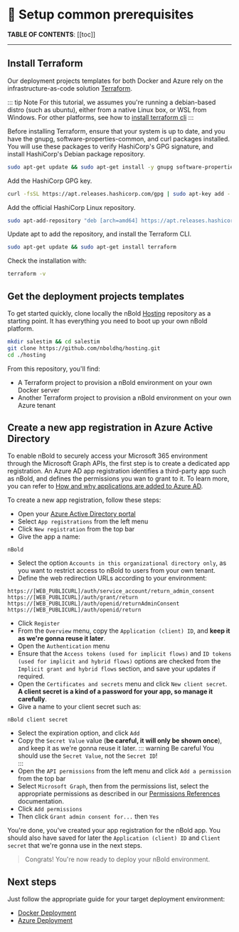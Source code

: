 # 🏁 Setup common prerequisites

**TABLE OF CONTENTS**:
[[toc]]

---

## Install Terraform
Our deployment projects templates for both Docker and Azure rely on the infrastructure-as-code solution [Terraform](https://www.terraform.io/).

::: tip Note
For this tutorial, we assumes you're running a debian-based distro (such as ubuntu), either from a native Linux box, or WSL from Windows.
For other platforms, see how to [install terraform cli](https://learn.hashicorp.com/tutorials/terraform/install-cli)
:::

Before installing Terraform, ensure that your system is up to date, and you have the gnupg, software-properties-common, and curl packages installed. You will use these packages to verify HashiCorp's GPG signature, and install HashiCorp's Debian package repository.
```bash
sudo apt-get update && sudo apt-get install -y gnupg software-properties-common curl
```

Add the HashiCorp GPG key.
```bash
curl -fsSL https://apt.releases.hashicorp.com/gpg | sudo apt-key add -
```

Add the official HashiCorp Linux repository.
```bash
sudo apt-add-repository "deb [arch=amd64] https://apt.releases.hashicorp.com $(lsb_release -cs) main"
```

Update apt to add the repository, and install the Terraform CLI.
```bash
sudo apt-get update && sudo apt-get install terraform
```

Check the installation with:
```bash
terraform -v
```

## Get the deployment projects templates
To get started quickly, clone locally the nBold [Hosting](https://github.com/nboldhq/hosting) repository as a starting point. It has everything you need to boot up your own nBold platform.
```bash
mkdir salestim && cd salestim
git clone https://github.com/nboldhq/hosting.git
cd ./hosting
```

From this repository, you'll find:
- A Terraform project to provision a nBold environment on your own Docker server
- Another Terraform project to provision a nBold environment on your own Azure tenant

## Create a new app registration in Azure Active Directory
To enable nBold to securely access your Microsoft 365 environment through the Microsoft Graph APIs, the first step is to create a dedicated app registration. An Azure AD app registration identifies a third-party app such as nBold, and defines the permissions you wan to grant to it. To learn more, you can refer to [How and why applications are added to Azure AD](https://docs.microsoft.com/en-us/azure/active-directory/develop/active-directory-how-applications-are-added).

To create a new app registration, follow these steps:
- Open your [Azure Active Directory portal](https://portal.azure.com/#blade/Microsoft_AAD_IAM/ActiveDirectoryMenuBlade/Overview)
- Select `App registrations` from the left menu
- Click `New registration` from the top bar
- Give the app a name:
```
nBold
```
- Select the option `Accounts in this organizational directory only`, as you want to restrict access to nBold to users from your own tenant.
- Define the web redirection URLs according to your environment:
```
https://[WEB_PUBLICURL]/auth/service_account/return_admin_consent
https://[WEB_PUBLICURL]/auth/grant/return
https://[WEB_PUBLICURL]/auth/openid/returnAdminConsent
https://[WEB_PUBLICURL]/auth/openid/return
```
- Click `Register`
- From the `Overview` menu, copy the `Application (client) ID`, and **keep it as we're gonna reuse it later**.
- Open the `Authentication` menu
- Ensure that the `Access tokens (used for implicit flows)` and `ID tokens (used for implicit and hybrid flows)` options are checked from the `Implicit grant and hybrid flows` section, and save your updates if required.
- Open the `Certificates and secrets` menu and click `New client secret`. **A client secret is a kind of a password for your app, so manage it carefully**.
- Give a name to your client secret such as:
```
nBold client secret
```
- Select the expiration option, and click `Add`
- Copy the `Secret Value` value (**be careful, it will only be shown once**), and keep it as we're gonna reuse it later.
::: warning Be careful
You should use the `Secret Value`, not the `Secret ID`!  
:::
- Open the `API permissions` from the left menu and click `Add a permission` from the top bar
- Select `Microsoft Graph`, then from the permissions list, select the appropriate permissions as described in our [Permissions References](../references/permissions) documentation.
- Click `Add permissions`
- Then click `Grant admin consent for...` then `Yes`

You're done, you've created your app registration for the nBold app. You should also have saved for later the `Application (client) ID` and `Client secret` that we're gonna use in the next steps.

> Congrats! You're now ready to deploy your nBold environment.

## Next steps
Just follow the appropriate guide for your target deployment environment:
- [Docker Deployment](./docker_deployment)
- [Azure Deployment](./azure_deployment)
